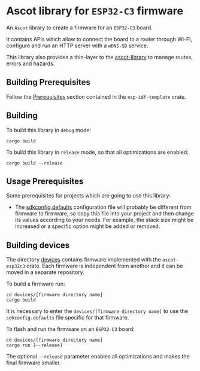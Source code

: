 # Ascot library for `ESP32-C3` firmware

An `Ascot` library to create a firmware for an `ESP32-C3` board.

It contains APIs which allow to connect the board to a router through Wi-Fi,
configure and run an HTTP server with a `mDNS-SD` service.

This library also provides a thin-layer to the [ascot-library](../README) to
manage routes, errors and hazards.

## Building Prerequisites

Follow the [Prerequisites](https://github.com/esp-rs/esp-idf-template#prerequisites)
section contained in the `esp-idf-template` crate.

## Building

To build this library in `debug` mode:

```console
cargo build
```

To build this library in `release` mode, so that all optimizations are enabled:

```console
cargo build --release
```

## Usage Prerequisites

Some prerequisites for projects which are going to use this library:

- The [sdkconfig.defaults](./sdkconfig.defaults) configuration file will
probably be different from firmware to firmware, so copy this file into your
project and then change its values according to your needs.
For example, the stack size might be increased or a specific option might be
added or removed.

## Building devices

The directory [devices](../devices) contains firmware implemented with
the `ascot-esp32c3` crate. Each firmware is independent from another and it can
be moved in a separate repository.

To build a firmware run:

```console
cd devices/[firmware directory name]
cargo build
```

It is necessary to enter the `devices/[firmware directory name]` to use the
`sdkconfig.defaults` file specific for that firmware.

To flash and run the firmware on an `ESP32-C3` board:

```console
cd devices/[firmware directory name]
cargo run [--release]
```

The optional `--release` parameter enables all optimizations and makes the
final firmware smaller.

